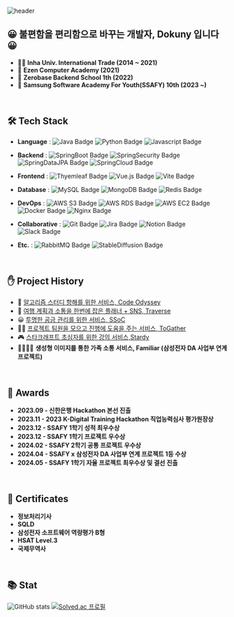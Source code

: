 ![header](https://capsule-render.vercel.app/api?type=cylinder&color=gradient&height=120&section=header&text=Dokuny🍀&fontSize=60)

## 😀 불편함을 편리함으로 바꾸는 개발자, Dokuny 입니다 😀
* 👨‍🎓 **Inha Univ. International Trade (2014 ~ 2021)**
* 📕 **Ezen Computer Academy (2021)**
* 📗 **Zerobase Backend School 1th (2022)**
* 📘 **Samsung Software Academy For Youth(SSAFY) 10th (2023 ~)**

<br>


## 🛠 Tech Stack
- **Language** : 
![Java Badge](https://img.shields.io/badge/Java-007396?style=flat&logo=java&logoColor=white)
![Python Badge](https://img.shields.io/badge/Python-3776AB?style=flat&logo=python&logoColor=white)
![Javascript Badge](https://img.shields.io/badge/Javascript-F7DF1E?style=flat&logo=javascript&logoColor=white)

- **Backend** : 
![SpringBoot Badge](https://img.shields.io/badge/Spring%20Boot-6DB33F?style=flat&logo=springboot&logoColor=white)
![SpringSecurity Badge](https://img.shields.io/badge/Spring%20Security-6DB33F?style=flat&logo=springsecurity&logoColor=white)
![SpringDataJPA Badge](https://img.shields.io/badge/Spring%20Data%20JPA-6DB33F?style=flat&logo=Spring&logoColor=white)
![SpringCloud Badge](https://img.shields.io/badge/Spring%20Cloud-6DB33F?style=flat&logo=Spring&logoColor=white)

- **Frontend** :
![Thyemleaf Badge](https://img.shields.io/badge/Thymeleaf-005F0F?style=flat&logo=Thymeleaf&logoColor=white)
![Vue.js Badge](https://img.shields.io/badge/Vue.js-4FC08D?style=flat&logo=vue.js&logoColor=white)
![Vite Badge](https://img.shields.io/badge/Vite-646CFF?style=flat&logo=vite&logoColor=white)

- **Database** : 
![MySQL Badge](https://img.shields.io/badge/MySQL-4479A1?style=flat&logo=MySQL&logoColor=white)
![MongoDB Badge](https://img.shields.io/badge/MongoDB-47A248?style=flat&logo=mongodb&logoColor=white)
![Redis Badge](https://img.shields.io/badge/Redis-DC382D?style=flat&logo=Redis&logoColor=white)

- **DevOps** : 
![AWS S3 Badge](https://img.shields.io/badge/AWS%20S3%20&%20OCI%20Bucket-569A31?style=flat&logo=amazons3&logoColor=white)
![AWS RDS Badge](https://img.shields.io/badge/Amazon%20RDS-527FFF?style=flat&logo=amazonrds&logoColor=white)
![AWS EC2 Badge](https://img.shields.io/badge/AWS%20EC2%20&%20OCI%20Compute-FF9900?style=flat&logo=amazonec2&logoColor=white)
![Docker Badge](https://img.shields.io/badge/Docker-2496ED?style=flat&logo=Docker&logoColor=white)
![Nginx Badge](https://img.shields.io/badge/NGINX-009639?style=flat&logo=NGINX&logoColor=white)

- **Collaborative** : 
![Git Badge](https://img.shields.io/badge/Git-F05032?style=flat&logo=git&logoColor=white)
![Jira Badge](https://img.shields.io/badge/Jira-0052CC?style=flat&logo=jira&logoColor=white)
![Notion Badge](https://img.shields.io/badge/Notion-000000?style=flat&logo=Notion&logoColor=white)
![Slack Badge](https://img.shields.io/badge/Slack-4A154B?style=flat&logo=Slack&logoColor=white)

- **Etc.** :
![RabbitMQ Badge](https://img.shields.io/badge/RabbitMQ-FF6600?style=flat&logo=RabbitMQ&logoColor=white)
![StableDiffusion Badge](https://img.shields.io/badge/Stable%20Diffusion-000000?style=flat&logoColor=white)

<br>

## ✋ Project History
* 🚢 [알고리즘 스터디 항해를 위한 서비스, Code Odyssey](https://github.com/Dokuny/Code-Odyssey)
* 🚄 [여행 계획과 소통을 한번에 잡은 플래너 + SNS, Traverse](https://github.com/Dokuny/traverse)
* 😀 [투명한 공금 관리를 위한 서비스, SSoC](https://github.com/SSoc-Student-SOCiety/SSoc)
* 🤼‍♂️ [프로젝트 팀원을 모으고 진행에 도움을 주는 서비스, ToGather](https://github.com/ChocoTeamTeam/ToGather-BE)
* 🎮 [스타크래프트 초심자를 위한 강의 서비스,Stardy](https://github.com/Zerobase-Stardy/Stardy)
* 👨‍👩‍👦‍👦 **생성형 이미지를 통한 가족 소통 서비스, Familiar (삼성전자 DA 사업부 연계 프로젝트)**


<br>


## 👑 Awards
* **2023.09 - 신한은행 Hackathon 본선 진출**
* **2023.11 - 2023 K-Digital Training Hackathon 직업능력심사 평가원장상**
* **2023.12 - SSAFY 1학기 성적 최우수상**
* **2023.12 - SSAFY 1학기 프로젝트 우수상**
* **2024.02 - SSAFY 2학기 공통 프로젝트 우수상**
* **2024.04 - SSAFY x 삼성전자 DA 사업부 연계 프로젝트 1등 수상**
* **2024.05 - SSAFY 1학기 자율 프로젝트 최우수상 및 결선 진출**

<br>

## 📌 Certificates
* **정보처리기사**
* **SQLD**
* **삼성전자 소프트웨어 역량평가 B형**
* **HSAT Level.3**
* **국제무역사**

<br>

## 📚 Stat
![GitHub stats](https://github-readme-stats.vercel.app/api?username=dokuny&show_icons=true)
[![Solved.ac
프로필](http://mazassumnida.wtf/api/v2/generate_badge?boj=nestour)](https://solved.ac/nestour)

<br>
